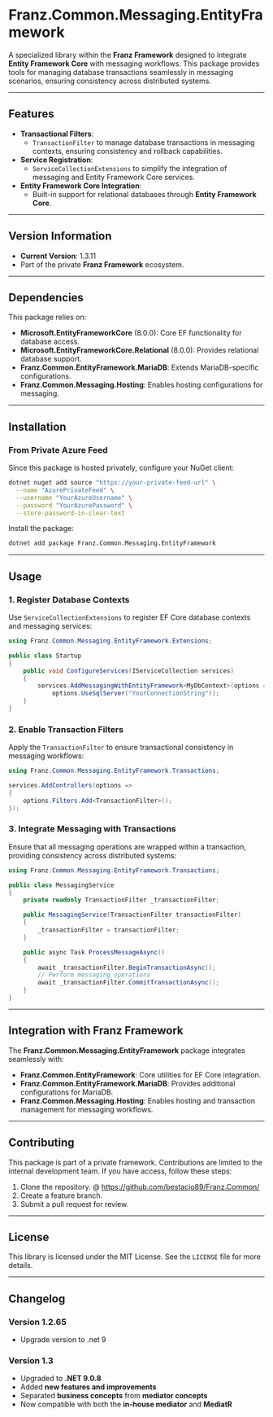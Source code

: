 ﻿# **Franz.Common.Messaging.EntityFramework**

A specialized library within the **Franz Framework** designed to integrate **Entity Framework Core** with messaging workflows. This package provides tools for managing database transactions seamlessly in messaging scenarios, ensuring consistency across distributed systems.

---

## **Features**

- **Transactional Filters**:
  - `TransactionFilter` to manage database transactions in messaging contexts, ensuring consistency and rollback capabilities.
- **Service Registration**:
  - `ServiceCollectionExtensions` to simplify the integration of messaging and Entity Framework Core services.
- **Entity Framework Core Integration**:
  - Built-in support for relational databases through **Entity Framework Core**.

---

## **Version Information**

- **Current Version**:  1.3.11
- Part of the private **Franz Framework** ecosystem.

---

## **Dependencies**

This package relies on:
- **Microsoft.EntityFrameworkCore** (8.0.0): Core EF functionality for database access.
- **Microsoft.EntityFrameworkCore.Relational** (8.0.0): Provides relational database support.
- **Franz.Common.EntityFramework.MariaDB**: Extends MariaDB-specific configurations.
- **Franz.Common.Messaging.Hosting**: Enables hosting configurations for messaging.

---

## **Installation**

### **From Private Azure Feed**
Since this package is hosted privately, configure your NuGet client:

```bash
dotnet nuget add source "https://your-private-feed-url" \
  --name "AzurePrivateFeed" \
  --username "YourAzureUsername" \
  --password "YourAzurePassword" \
  --store-password-in-clear-text
```

Install the package:

```bash
dotnet add package Franz.Common.Messaging.EntityFramework  
```

---

## **Usage**

### **1. Register Database Contexts**

Use `ServiceCollectionExtensions` to register EF Core database contexts and messaging services:

```csharp
using Franz.Common.Messaging.EntityFramework.Extensions;

public class Startup
{
    public void ConfigureServices(IServiceCollection services)
    {
        services.AddMessagingWithEntityFramework<MyDbContext>(options =>
            options.UseSqlServer("YourConnectionString"));
    }
}
```

### **2. Enable Transaction Filters**

Apply the `TransactionFilter` to ensure transactional consistency in messaging workflows:

```csharp
using Franz.Common.Messaging.EntityFramework.Transactions;

services.AddControllers(options =>
{
    options.Filters.Add<TransactionFilter>();
});
```

### **3. Integrate Messaging with Transactions**

Ensure that all messaging operations are wrapped within a transaction, providing consistency across distributed systems:

```csharp
using Franz.Common.Messaging.EntityFramework.Transactions;

public class MessagingService
{
    private readonly TransactionFilter _transactionFilter;

    public MessagingService(TransactionFilter transactionFilter)
    {
        _transactionFilter = transactionFilter;
    }

    public async Task ProcessMessageAsync()
    {
        await _transactionFilter.BeginTransactionAsync();
        // Perform messaging operations
        await _transactionFilter.CommitTransactionAsync();
    }
}
```

---

## **Integration with Franz Framework**

The **Franz.Common.Messaging.EntityFramework** package integrates seamlessly with:
- **Franz.Common.EntityFramework**: Core utilities for EF Core integration.
- **Franz.Common.EntityFramework.MariaDB**: Provides additional configurations for MariaDB.
- **Franz.Common.Messaging.Hosting**: Enables hosting and transaction management for messaging workflows.

---

## **Contributing**

This package is part of a private framework. Contributions are limited to the internal development team. If you have access, follow these steps:
1. Clone the repository. @ https://github.com/bestacio89/Franz.Common/
2. Create a feature branch.
3. Submit a pull request for review.

---

## **License**

This library is licensed under the MIT License. See the `LICENSE` file for more details.

---

## **Changelog**

### Version 1.2.65
- Upgrade version to .net 9


### Version 1.3
- Upgraded to **.NET 9.0.8**
- Added **new features and improvements**
- Separated **business concepts** from **mediator concepts**
- Now compatible with both the **in-house mediator** and **MediatR**